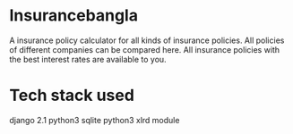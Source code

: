 # Insurancebangla

A insurance policy calculator for all kinds of insurance policies. All policies of different companies can be compared here.
All insurance policies with the best interest rates are available to you.

# Tech stack used
django 2.1
python3
sqlite
python3 xlrd module
